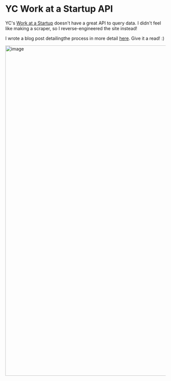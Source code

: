 # YC Work at a Startup API

YC's [Work at a Startup](https://www.workatastartup.com) doesn't have a great API to query data. I didn't feel like making a scraper, so I reverse-engineered the site instead!

I wrote a blog post detailingthe process in more detail [here](https://www.rayhanadev.com/blog/2025-06-08-reverse-engineering-yc/). Give it a read! :)

<img width="1036" alt="image" src="https://github.com/user-attachments/assets/63db6791-3e89-49a3-9e8f-25ca7b74f98f" />
